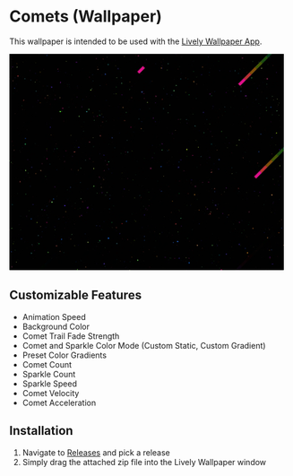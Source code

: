 # Comets (Wallpaper)

This wallpaper is intended to be used with the [Lively Wallpaper App](https://github.com/rocksdanister/lively#features).

![gif of the background with black background and rainbow gradient preset](./im1.gif)

## Customizable Features
- Animation Speed
- Background Color
- Comet Trail Fade Strength
- Comet and Sparkle Color Mode (Custom Static, Custom Gradient)
- Preset Color Gradients
- Comet Count
- Sparkle Count
- Sparkle Speed
- Comet Velocity
- Comet Acceleration

## Installation
 1. Navigate to [Releases](https://github.com/Toughboli/Comets-LiveWallpaper/releases) and pick a release
 2. Simply drag the attached zip file into the Lively Wallpaper window
